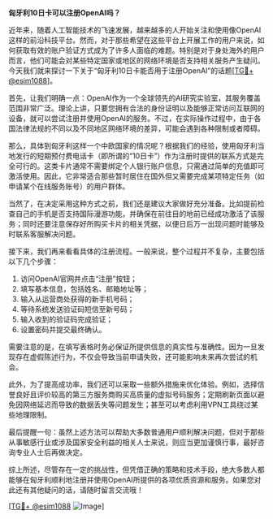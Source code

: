 **匈牙利10日卡可以注册OpenAI吗？**

近年来，随着人工智能技术的飞速发展，越来越多的人开始关注和使用像OpenAI这样的前沿科技平台。然而，对于那些希望在这些平台上开展工作的用户来说，如何获取有效的账户验证方式成为了许多人面临的难题。特别是对于身处海外的用户而言，他们可能会对某些特定国家或地区的网络环境是否支持相关服务产生疑问。今天我们就来探讨一下关于“匈牙利10日卡能否用于注册OpenAI”的话题[[TG💪+ @esim1088](https://t.me/s/esim1088)]。

首先，让我们明确一点：OpenAI作为一个全球领先的AI研究实验室，其服务覆盖范围非常广泛。理论上讲，只要您拥有合法的身份证明以及能够正常访问互联网的设备，就可以尝试注册并使用OpenAI的服务。不过，在实际操作过程中，由于各国法律法规的不同以及不同地区网络环境的差异，可能会遇到各种限制或者障碍。

那么，具体到匈牙利这样一个中欧国家的情况呢？根据我们的经验，使用匈牙利当地发行的短期预付费电话卡（即所谓的“10日卡”）作为注册时提供的联系方式是完全可行的。这类卡片通常不需要绑定个人银行账户信息，只需通过简单的充值即可激活使用。因此，它非常适合那些暂时居住在国外但又需要完成某项特定任务（如申请某个在线服务账号）的用户群体。

当然了，在决定采用这种方式之前，我们还是建议大家做好充分准备。比如提前检查自己的手机是否支持国际漫游功能，并确保在前往目的地前已经成功激活了该服务；同时还要注意保存好所购买卡片的相关凭据，以便日后万一出现问题时能够及时联系客服解决问题。

接下来，我们再来看看具体的注册流程。一般来说，整个过程并不复杂，主要包括以下几个步骤：
1. 访问OpenAI官网并点击“注册”按钮；
2. 填写基本信息，包括姓名、邮箱地址等；
3. 输入从运营商处获得的新手机号码；
4. 等待系统发送验证码短信至新号码；
5. 输入收到的验证码完成验证；
6. 设置密码并提交最终确认。

需要注意的是，在填写表格时务必保证所提供信息的真实性与准确性。因为一旦发现存在虚假陈述行为，不仅会导致当前申请失败，还可能影响未来再次尝试的机会。

此外，为了提高成功率，我们还可以采取一些额外措施来优化体验。例如，选择信誉良好且评价较高的第三方服务商购买高质量的虚拟号码服务；定期刷新页面以避免因网络延迟而导致的数据丢失等问题发生；甚至可以考虑利用VPN工具绕过某些地理限制。

最后提醒一句：虽然上述方法可以帮助大多数普通用户顺利解决问题，但对于那些从事敏感行业或涉及国家安全利益的相关人士来说，则应当更加谨慎行事，最好咨询专业人士后再做决定。

综上所述，尽管存在一定的挑战性，但凭借正确的策略和技术手段，绝大多数人都能够在匈牙利顺利地注册并使用OpenAI所提供的各项优质资源和服务。如果您对此还有其他疑问的话，请随时留言交流哦！

[[TG💪+ @esim1088](https://t.me/s/esim1088) ![Image](https://i.postimg.cc/4NQfJmqS/Snipaste-2025-05-13-00-14-12.png)]